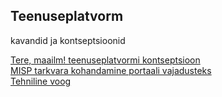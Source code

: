 ## Teenuseplatvorm

kavandid ja kontseptsioonid

[Tere, maailm! teenuseplatvormi kontseptsioon](Hello)<br>
[MISP tarkvara kohandamine portaali vajadusteks](MISP)<br>
[Tehniline voog](TehnilineVoog)
